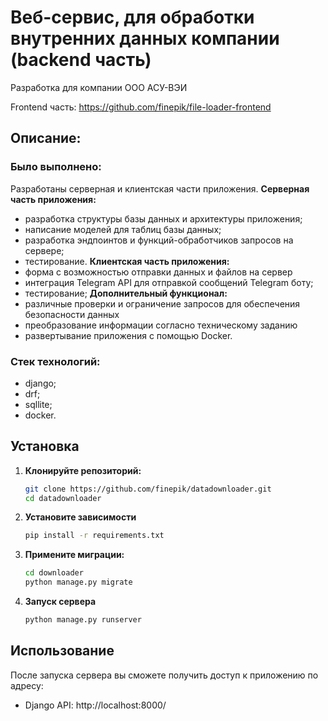 # Веб-сервис, для обработки внутренних данных компании (backend часть)

Разработка для компании ООО АСУ-ВЭИ 

Frontend часть: https://github.com/finepik/file-loader-frontend

## Описание:

### Было выполнено:
Разработаны серверная и клиентская части приложения.
**Серверная часть приложения:**
- разработка структуры базы данных и архитектуры приложения;
- написание моделей для таблиц базы данных;
- разработка эндпоинтов и функций-обработчиков запросов на сервере;
- тестирование.
**Клиентская часть приложения:**
- форма с возможностью отправки данных и файлов на сервер
- интеграция Telegram API для отправкой сообщений Telegram боту;
- тестирование;
**Дополнительный функционал:**
- различные проверки и ограничение запросов для обеспечения безопасности данных
- преобразование информации согласно техническому заданию
- развертывание приложения с помощью Docker.

### Стек технологий:
- django;
- drf;
- sqllite;
- docker.

## Установка

1. **Клонируйте репозиторий:**

   ```bash
   git clone https://github.com/finepik/datadownloader.git
   cd datadownloader
   ```
2. **Установите зависимости**
    ```bash
    pip install -r requirements.txt
    ```
3. **Примените миграции:**
    ```bash
    cd downloader
    python manage.py migrate
    ```
4. **Запуск сервера**
    ```bash
    python manage.py runserver
    ```

## Использование
После запуска сервера вы сможете получить доступ к приложению по адресу:
- Django API: http://localhost:8000/
